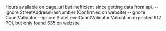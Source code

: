 Hours available on page_url but inefficient since getting data from api.
--ignore StreetAddressHasNumber (Confirmed on website)
--ignore CountValidator --ignore StateLevelCountValidator Validation expected 912 POI, but only found 635 on website
